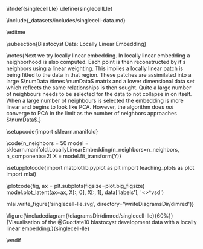 \ifndef{singlecellLle}
\define{singlecellLle}

\include{_datasets/includes/singlecell-data.md}

\editme

\subsection{Blastocyst Data: Locally Linear Embedding}

\notes{Next we try locally linear embedding. In locally linear embedding a neighborhood is also computed. Each point is then reconstructed by it's neighbors using a linear weighting. This implies a locally linear patch is being fitted to the data in that region. These patches are assimilated into a large $\numData \times \numData$ matrix and a lower dimensional data set which reflects the same relationships is then sought. Quite a large number of neighbours needs to be selected for the data to not collapse in on itself. When a large number of neighbours is selected the embedding is more linear and begins to look like PCA. However, the algorithm does *not* converge to PCA in the limit as the number of neighbors approaches $\numData$.}

\setupcode{import sklearn.manifold}

\code{n_neighbors = 50
model = sklearn.manifold.LocallyLinearEmbedding(n_neighbors=n_neighbors, n_components=2)
X = model.fit_transform(Y)}

\setupplotcode{import matplotlib.pyplot as plt
import teaching_plots as plot
import mlai}

\plotcode{fig, ax = plt.subplots(figsize=plot.big_figsize)
model.plot_latent(ax=ax, X[:, 0], X[:, 1], data['labels'], '<>^vsd')

mlai.write_figure('singlecell-lle.svg', directory='\writeDiagramsDir/dimred')}

\figure{\includediagram{\diagramsDir/dimred/singlecell-lle}{60%}}{Visualisation of the @Guo:fate10 blastocyst development data with a locally linear embedding.}{singlecell-lle}

\endif

